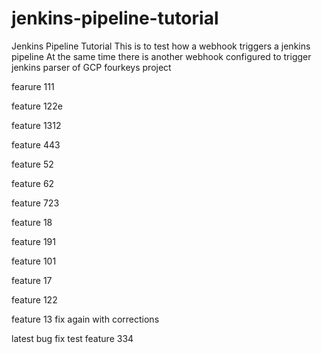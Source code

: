 # jenkins-pipeline-tutorial
Jenkins Pipeline Tutorial
 This is to test how a webhook triggers a jenkins pipeline
 At the same time there is another webhook configured to trigger jenkins parser of GCP fourkeys project

fearure 111

feature 122e


feature 1312

feature 443

feature 52

feature 62

feature 723

feature 18

feature 191


feature 101


feature 17


feature 122

feature 13 fix again with corrections

latest bug fix
test
feature 334
